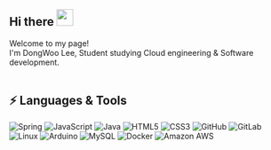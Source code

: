 <h2> Hi there <img src="https://raw.githubusercontent.com/aemmadi/aemmadi/master/wave.gif"width="30"></h2>

Welcome to my page!<br>
I'm DongWoo Lee, Student studying Cloud engineering & Software development.<br><br>



## ⚡ Languages & Tools
![Spring](https://img.shields.io/badge/Spring-6DB33F?style=flat-square&logo=Spring&logoColor=white)
![JavaScript](https://img.shields.io/badge/-JavaScript-black?style=flat-square&logo=javascript)
![Java](https://img.shields.io/badge/Java-orange?style=flat-square&logo=java)
![HTML5](https://img.shields.io/badge/-HTML5-E34F26?style=flat-square&logo=html5&logoColor=white)
![CSS3](https://img.shields.io/badge/-CSS3-1572B6?style=flat-square&logo=css3)
![GitHub](https://img.shields.io/badge/-GitHub-181717?style=flat-square&logo=github)
![GitLab](https://img.shields.io/badge/-GitLab-FCA121?style=flat-square&logo=gitlab)
![Linux](https://img.shields.io/badge/Linux-black?style=flat-square&logo=linux)
![Arduino](https://img.shields.io/badge/Arduino-black?style=flat-square&logo=arduino)
![MySQL](https://img.shields.io/badge/-MySQL-black?style=flat-square&logo=mysql)
![Docker](https://img.shields.io/badge/Docker-2496ED?style=flat-square&logo=Docker&logoColor=white)
![Amazon AWS](https://img.shields.io/badge/Amazon%20AWS-232F3E?style=flat-square&logo=amazon-aws)





